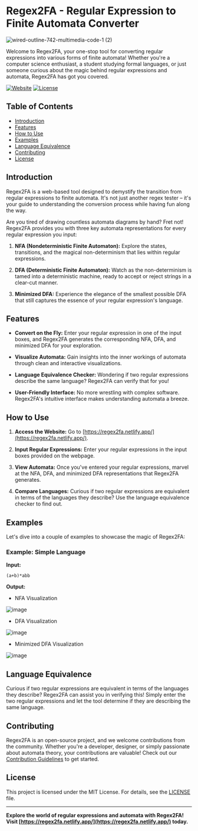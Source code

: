 # Regex2FA - Regular Expression to Finite Automata Converter
![wired-outline-742-multimedia-code-1 (2)](https://github.com/AmirHossein812002/Regex2FA/assets/98973037/6893e34a-bf35-410b-8868-e5c0fc1de1b4)

Welcome to Regex2FA, your one-stop tool for converting regular expressions into various forms of finite automata! Whether you're a computer science enthusiast, a student studying formal languages, or just someone curious about the magic behind regular expressions and automata, Regex2FA has got you covered.

[![Website](https://img.shields.io/badge/Check%20It%20Out-Regex2FA-blueviolet)](https://regex2fa.netlify.app/)
[![License](https://img.shields.io/badge/license-MIT-green)](https://opensource.org/licenses/MIT)

## Table of Contents

- [Introduction](#introduction)
- [Features](#features)
- [How to Use](#how-to-use)
- [Examples](#examples)
- [Language Equivalence](#language-equivalence)
- [Contributing](#contributing)
- [License](#license)

## Introduction

Regex2FA is a web-based tool designed to demystify the transition from regular expressions to finite automata. It's not just another regex tester – it's your guide to understanding the conversion process while having fun along the way.

Are you tired of drawing countless automata diagrams by hand? Fret not! Regex2FA provides you with three key automata representations for every regular expression you input: 

1. **NFA (Nondeterministic Finite Automaton):** Explore the states, transitions, and the magical non-determinism that lies within regular expressions.

2. **DFA (Deterministic Finite Automaton):** Watch as the non-determinism is tamed into a deterministic machine, ready to accept or reject strings in a clear-cut manner.

3. **Minimized DFA:** Experience the elegance of the smallest possible DFA that still captures the essence of your regular expression's language.

## Features

- **Convert on the Fly:** Enter your regular expression in one of the input boxes, and Regex2FA generates the corresponding NFA, DFA, and minimized DFA for your exploration.

- **Visualize Automata:** Gain insights into the inner workings of automata through clean and interactive visualizations.

- **Language Equivalence Checker:** Wondering if two regular expressions describe the same language? Regex2FA can verify that for you!

- **User-Friendly Interface:** No more wrestling with complex software. Regex2FA's intuitive interface makes understanding automata a breeze.

## How to Use

1. **Access the Website:** Go to [https://regex2fa.netlify.app/](https://regex2fa.netlify.app/).

2. **Input Regular Expressions:** Enter your regular expressions in the input boxes provided on the webpage.

3. **View Automata:** Once you've entered your regular expressions, marvel at the NFA, DFA, and minimized DFA representations that Regex2FA generates.

4. **Compare Languages:** Curious if two regular expressions are equivalent in terms of the languages they describe? Use the language equivalence checker to find out.

## Examples

Let's dive into a couple of examples to showcase the magic of Regex2FA:

### Example: Simple Language

**Input:**
```
(a+b)*abb
```

**Output:**
- NFA Visualization
  
![image](https://github.com/AmirHossein812002/Regex2FA/assets/98973037/ab46ffae-12ca-49c6-a766-869578ffa212)

- DFA Visualization

![image](https://github.com/AmirHossein812002/Regex2FA/assets/98973037/7721082d-5623-4a48-a180-61ea5e014d5d)

- Minimized DFA Visualization

![image](https://github.com/AmirHossein812002/Regex2FA/assets/98973037/9edfa3c7-c1ba-4e8d-b4a0-9d161505e3ec)

## Language Equivalence

Curious if two regular expressions are equivalent in terms of the languages they describe? Regex2FA can assist you in verifying this! Simply enter the two regular expressions and let the tool determine if they are describing the same language.

## Contributing

Regex2FA is an open-source project, and we welcome contributions from the community. Whether you're a developer, designer, or simply passionate about automata theory, your contributions are valuable! Check out our [Contribution Guidelines](CONTRIBUTING.md) to get started.

## License

This project is licensed under the MIT License. For details, see the [LICENSE](LICENSE) file.

---

**Explore the world of regular expressions and automata with Regex2FA! Visit [https://regex2fa.netlify.app/](https://regex2fa.netlify.app/) today.**

